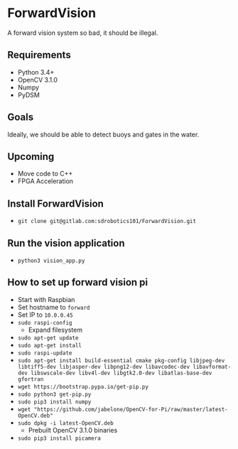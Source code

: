 # ForwardVision
A forward vision system so bad, it should be illegal.

## Requirements
* Python 3.4+
* OpenCV 3.1.0
* Numpy
* PyDSM

## Goals
Ideally, we should be able to detect buoys and gates in the water.

## Upcoming
* Move code to C++
* FPGA Acceleration 

## Install ForwardVision
* `git clone git@gitlab.com:sdrobotics101/ForwardVision.git`

## Run the vision application
* `python3 vision_app.py` 

## How to set up forward vision pi
* Start with Raspbian
* Set hostname to `forward`
* Set IP to `10.0.0.45`
* `sudo raspi-config`
    * Expand filesystem
* `sudo apt-get update`
* `sudo apt-get install`
* `sudo raspi-update`
* `sudo apt-get install build-essential cmake pkg-config libjpeg-dev libtiff5-dev libjasper-dev libpng12-dev libavcodec-dev libavformat-dev libswscale-dev libv4l-dev libgtk2.0-dev libatlas-base-dev gfortran`
* `wget https://bootstrap.pypa.io/get-pip.py`
* `sudo python3 get-pip.py` 
* `sudo pip3 install numpy`
* `wget "https://github.com/jabelone/OpenCV-for-Pi/raw/master/latest-OpenCV.deb"`
* `sudo dpkg -i latest-OpenCV.deb`
    * Prebuilt OpenCV 3.1.0 binaries
* `sudo pip3 install picamera`